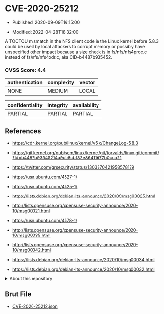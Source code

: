 # CVE-2020-25212

- Published: 2020-09-09T16:15:00

- Modified: 2022-04-28T18:32:00

A TOCTOU mismatch in the NFS client code in the Linux kernel before 5.8.3 could be used by local attackers to corrupt memory or possibly have unspecified other impact because a size check is in fs/nfs/nfs4proc.c instead of fs/nfs/nfs4xdr.c, aka CID-b4487b935452.

### CVSS Score: **4.4**

| authentication | complexity | vector |
| --- | --- | --- |
| NONE | MEDIUM | LOCAL |

| confidentiality | integrity | availability |
| --- | --- | --- |
| PARTIAL | PARTIAL | PARTIAL |

## References

* https://cdn.kernel.org/pub/linux/kernel/v5.x/ChangeLog-5.8.3

* https://git.kernel.org/pub/scm/linux/kernel/git/torvalds/linux.git/commit/?id=b4487b93545214a9db8cbf32e86411677b0cca21

* https://twitter.com/grsecurity/status/1303370421958578179

* https://usn.ubuntu.com/4527-1/

* https://usn.ubuntu.com/4525-1/

* https://lists.debian.org/debian-lts-announce/2020/09/msg00025.html

* http://lists.opensuse.org/opensuse-security-announce/2020-10/msg00021.html

* https://usn.ubuntu.com/4578-1/

* http://lists.opensuse.org/opensuse-security-announce/2020-10/msg00035.html

* http://lists.opensuse.org/opensuse-security-announce/2020-10/msg00042.html

* https://lists.debian.org/debian-lts-announce/2020/10/msg00034.html

* https://lists.debian.org/debian-lts-announce/2020/10/msg00032.html

<details>
<summary>About this repository</summary> 

  This repository is part of the project [Live Hack CVE](https://github.com/Live-Hack-CVE). Main website can be found [www.live-hack.org](https://www.live-hack.org) 
  
  Made by [Sn0wAlice](https://github.com/Sn0wAlice) for the people that care about security and need to have a feed of the latest CVEs. Hope you enjoy it, don't forget to star the repo and follow me on [Twitter](https://twitter.com/Sn0wAlice) and [Github](https://github.com/Sn0wAlice). And that is my [personnal website](https://www.alice-snow.me/)

  - [Home Page](https://github.com/Live-Hack-CVE)
  - [Framework](https://github.com/Live-Hack-CVE/cve-framework)
  - [CVE database](https://github.com/Live-Hack-CVE/full_database)
  - [Changelog](https://github.com/Live-Hack-CVE/Changelog)
</details>

## Brut File

* [CVE-2020-25212.json](https://raw.githubusercontent.com/Live-Hack-CVE/full_database/main/cves/2020/CVE-2020-25212.json)

